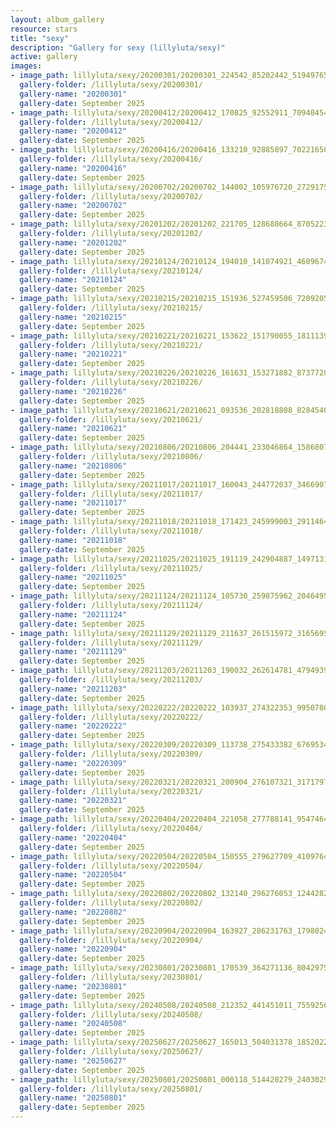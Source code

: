 ```yaml
---
layout: album_gallery
resource: stars
title: "sexy"
description: "Gallery for sexy (lillyluta/sexy)"
active: gallery
images:
- image_path: lillyluta/sexy/20200301/20200301_224542_85202442_519497652329565_5111997795934892975_n.jpg
  gallery-folder: /lillyluta/sexy/20200301/
  gallery-name: "20200301"
  gallery-date: September 2025
- image_path: lillyluta/sexy/20200412/20200412_170825_92552911_709404543162605_5532546271394678864_n.jpg
  gallery-folder: /lillyluta/sexy/20200412/
  gallery-name: "20200412"
  gallery-date: September 2025
- image_path: lillyluta/sexy/20200416/20200416_133210_92885897_702216507226017_1787114930284786849_n.jpg
  gallery-folder: /lillyluta/sexy/20200416/
  gallery-name: "20200416"
  gallery-date: September 2025
- image_path: lillyluta/sexy/20200702/20200702_144002_105976720_272917513803257_7918176537331292657_n.jpg
  gallery-folder: /lillyluta/sexy/20200702/
  gallery-name: "20200702"
  gallery-date: September 2025
- image_path: lillyluta/sexy/20201202/20201202_221705_128688664_870522337020796_3746268800767073282_n.jpg
  gallery-folder: /lillyluta/sexy/20201202/
  gallery-name: "20201202"
  gallery-date: September 2025
- image_path: lillyluta/sexy/20210124/20210124_194010_141074921_460967401588741_5437762666591346522_n.jpg
  gallery-folder: /lillyluta/sexy/20210124/
  gallery-name: "20210124"
  gallery-date: September 2025
- image_path: lillyluta/sexy/20210215/20210215_151936_527459506_720920540936174_4841324032129089712_n.jpg
  gallery-folder: /lillyluta/sexy/20210215/
  gallery-name: "20210215"
  gallery-date: September 2025
- image_path: lillyluta/sexy/20210221/20210221_153622_151790055_181113940445713_6293371227593404127_n.jpg
  gallery-folder: /lillyluta/sexy/20210221/
  gallery-name: "20210221"
  gallery-date: September 2025
- image_path: lillyluta/sexy/20210226/20210226_161631_153271882_873772803409425_3217118999306629276_n.jpg
  gallery-folder: /lillyluta/sexy/20210226/
  gallery-name: "20210226"
  gallery-date: September 2025
- image_path: lillyluta/sexy/20210621/20210621_093536_202818808_828454018097565_4677837675096816371_n.jpg
  gallery-folder: /lillyluta/sexy/20210621/
  gallery-name: "20210621"
  gallery-date: September 2025
- image_path: lillyluta/sexy/20210806/20210806_204441_233046864_1586807964997018_1957126574994105632_n.jpg
  gallery-folder: /lillyluta/sexy/20210806/
  gallery-name: "20210806"
  gallery-date: September 2025
- image_path: lillyluta/sexy/20211017/20211017_160043_244772037_346690743876290_52263404758934342_n.jpg
  gallery-folder: /lillyluta/sexy/20211017/
  gallery-name: "20211017"
  gallery-date: September 2025
- image_path: lillyluta/sexy/20211018/20211018_171423_245999003_291146406164491_4883208577975456323_n.jpg
  gallery-folder: /lillyluta/sexy/20211018/
  gallery-name: "20211018"
  gallery-date: September 2025
- image_path: lillyluta/sexy/20211025/20211025_191119_242904887_1497131970685386_331062771874951955_n.jpg
  gallery-folder: /lillyluta/sexy/20211025/
  gallery-name: "20211025"
  gallery-date: September 2025
- image_path: lillyluta/sexy/20211124/20211124_105730_259875962_204649531820306_1385809945486878337_n.jpg
  gallery-folder: /lillyluta/sexy/20211124/
  gallery-name: "20211124"
  gallery-date: September 2025
- image_path: lillyluta/sexy/20211129/20211129_211637_261515972_3165695597011060_4032480316354303709_n.jpg
  gallery-folder: /lillyluta/sexy/20211129/
  gallery-name: "20211129"
  gallery-date: September 2025
- image_path: lillyluta/sexy/20211203/20211203_190032_262614781_4794939827234751_6270965813085636530_n.jpg
  gallery-folder: /lillyluta/sexy/20211203/
  gallery-name: "20211203"
  gallery-date: September 2025
- image_path: lillyluta/sexy/20220222/20220222_103937_274322353_995078084474802_2151278133181015452_n.jpg
  gallery-folder: /lillyluta/sexy/20220222/
  gallery-name: "20220222"
  gallery-date: September 2025
- image_path: lillyluta/sexy/20220309/20220309_113738_275433382_676953403504819_7206819263205564336_n.jpg
  gallery-folder: /lillyluta/sexy/20220309/
  gallery-name: "20220309"
  gallery-date: September 2025
- image_path: lillyluta/sexy/20220321/20220321_200904_276107321_3171797136472000_1046741435646652543_n.jpg
  gallery-folder: /lillyluta/sexy/20220321/
  gallery-name: "20220321"
  gallery-date: September 2025
- image_path: lillyluta/sexy/20220404/20220404_221058_277788141_954746451765927_3698756204130539697_n.jpg
  gallery-folder: /lillyluta/sexy/20220404/
  gallery-name: "20220404"
  gallery-date: September 2025
- image_path: lillyluta/sexy/20220504/20220504_150555_279627709_410976420504775_5561783843263042825_n.jpg
  gallery-folder: /lillyluta/sexy/20220504/
  gallery-name: "20220504"
  gallery-date: September 2025
- image_path: lillyluta/sexy/20220802/20220802_132140_296276053_1244282036320844_1381166760832291841_n.jpg
  gallery-folder: /lillyluta/sexy/20220802/
  gallery-name: "20220802"
  gallery-date: September 2025
- image_path: lillyluta/sexy/20220904/20220904_163927_286231763_179802447864592_6406394591628428028_n.jpg
  gallery-folder: /lillyluta/sexy/20220904/
  gallery-name: "20220904"
  gallery-date: September 2025
- image_path: lillyluta/sexy/20230801/20230801_170539_364271136_804297541345258_5782287828824389922_n.jpg
  gallery-folder: /lillyluta/sexy/20230801/
  gallery-name: "20230801"
  gallery-date: September 2025
- image_path: lillyluta/sexy/20240508/20240508_212352_441451011_755925620023222_3543687862565801770_n.jpg
  gallery-folder: /lillyluta/sexy/20240508/
  gallery-name: "20240508"
  gallery-date: September 2025
- image_path: lillyluta/sexy/20250627/20250627_165013_504031378_18520228645020590_683314275292417683_n.jpg
  gallery-folder: /lillyluta/sexy/20250627/
  gallery-name: "20250627"
  gallery-date: September 2025
- image_path: lillyluta/sexy/20250801/20250801_000118_514420279_24030295499961805_1300906771445524713_n.jpg
  gallery-folder: /lillyluta/sexy/20250801/
  gallery-name: "20250801"
  gallery-date: September 2025
---
```

